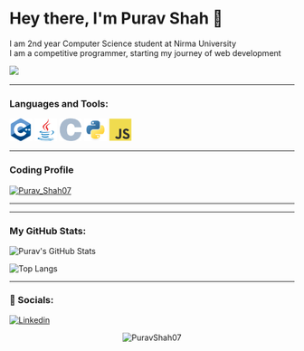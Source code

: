 # Hey there, I'm Purav Shah 👋

 I am 2nd year Computer Science student at Nirma University  
 I am a competitive programmer, starting my journey of web development<p>
 <img src="https://user-images.githubusercontent.com/74038190/212284087-bbe7e430-757e-4901-90bf-4cd2ce3e1852.gif" width="35" vertical-align="bottom">

---

### Languages and Tools:
<p align="left"> 
  <img src="https://raw.githubusercontent.com/devicons/devicon/master/icons/cplusplus/cplusplus-original.svg" alt="cpp" width="40" height="40"/> 
  <img src="https://raw.githubusercontent.com/devicons/devicon/master/icons/java/java-original.svg" alt="java" width="40" height="40"/> 
  <img src="https://raw.githubusercontent.com/devicons/devicon/master/icons/c/c-original.svg" alt="c" width="40" height="40"/> 
  <img src="https://raw.githubusercontent.com/devicons/devicon/master/icons/python/python-original.svg" alt="python" width="40" height="40"/> 
  <img src="https://raw.githubusercontent.com/devicons/devicon/master/icons/javascript/javascript-original.svg" alt="javascript" width="40" height="40"/> 
</p>

---

### Coding Profile

<a href="https://codeforces.com/profile/Purav_Shah07" target="blank"><img align="center" src="https://raw.githubusercontent.com/rahuldkjain/github-profile-readme-generator/master/src/images/icons/Social/codeforces.svg" alt="Purav_Shah07" height="50" width="40" /></a>

---

---

###  My GitHub Stats:

![Purav's GitHub Stats](https://github-readme-stats.vercel.app/api?username=PuravShah07&show_icons=true&theme=radical)

![Top Langs](https://github-readme-stats.vercel.app/api/top-langs/?username=PuravShah07&layout=compact&theme=radical)

---

### 🔗 Socials:
[![Linkedin](https://img.shields.io/badge/-LinkedIn-blue?style=for-the-badge&logo=linkedin&logoColor=white)](https://www.linkedin.com/in/purav-shah-40a776331/)  

<p align="center"> 
	<img src="https://komarev.com/ghpvc/?username=PuravShah07&label=Profile%20views&color=0047AB&style=plastic?" alt="PuravShah07" height=25px, width=160px/> 

</p>
